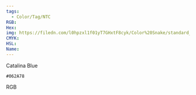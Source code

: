 ```yaml
---
tags:
  - Color/Tag/NTC
RGB:
Hex:
img: https://filedn.com/l0hpzxl1f01yT7GHxtF8cyk/Color%20Snake/standard_csv_to_svg//062A78.svg
CMYK:
HSL:
Name:
---
```

Catalina Blue
```palette
#062A78
```
RGB
